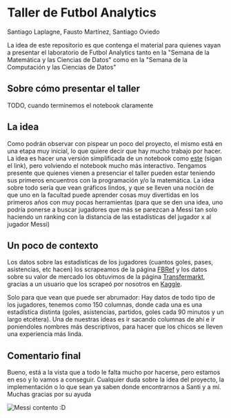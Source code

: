 # Taller de Futbol Analytics

Santiago Laplagne, Fausto Martínez, Santiago Oviedo

La idea de este repositorio es que contenga el material para quienes vayan a presentar el laboratorio de Futbol Analytics tanto en la "Semana de la Matemática y las Ciencias de Datos" como en la "Semana de la Computación y las Ciencias de Datos"

## Sobre cómo presentar el taller
TODO, cuando terminemos el notebook claramente

## La idea
Como podrán observar con pispear un poco del proyecto, el mismo está en una etapa muy inicial, lo que quiere decir que hay mucho trabajo por hacer. La idea es hacer una versión simplificada de un notebook como [este](https://github.com/faustomartinez/tp2-ldd/blob/main/tp2.ipynb) (sigan el link), pero volviendo el notebook mucho más interactivo. Tengamos presente que quienes vienen a presenciar el taller pueden estar teniendo sus primeros encuentros con la programación y/o la matemática. La idea sobre todo sería que vean gráficos lindos, y que se lleven una noción de que uno en la facultad puede aprender cosas muy divertidas en los primeros años con muy pocas herramientas (para que se den una idea, uno podría ponerse a buscar jugadores que más se parezcan a Messi tan solo haciendo un ranking con la distancia de las estadísticas del jugador x al jugador Messi)

## Un poco de contexto
Los datos sobre las estadísticas de los jugadores (cuantos goles, pases, asistencias, etc hacen) los scrapeamos de la página [FBRef](https://fbref.com/en/comps/Big5/stats/players/Big-5-European-Leagues-Stats) y los datos sobre su valor de mercado los obtuvimos de la página [Transfermarkt](https://www.transfermarkt.es/), gracias a un usuario que los scrapeó por nosotros en [Kaggle](https://www.kaggle.com/datasets/davidcariboo/player-scores).

Solo para que vean que puede ser abrumador: Hay datos de todo tipo de los jugadores, tenemos como 150 columnas, donde cada una es una estadística distinta (goles, asistencias, partidos, goles cada 90 minutos y un largo etcétera). Una de nuestras ideas es ir sacando columnas de ahí e ir poniendoles nombres más descriptivos, para hacer que los chicos se lleven una experiencia más linda.

## Comentario final
Bueno, está a la vista que a todo le falta mucho por hacerse, pero estamos en eso y lo vamos a conseguir. Cualquier duda sobre la idea del proyecto, la implementación o lo que sean ya saben donde encontrarnos a Santi y a mí. Muchas gracias por su ayuda

![Messi contento :D](https://scontent.faep17-1.fna.fbcdn.net/v/t39.30808-6/462107917_9436921059660737_38375815500812552_n.jpg?_nc_cat=105&ccb=1-7&_nc_sid=cf85f3&_nc_eui2=AeFyM6y0PnxBusw2pPntIOrs-YqLbMjof775iotsyOh_vjyD4TOCuNNKL9PErpQnPBWp7x_3aoyVhzSmSYK9sKkO&_nc_ohc=jZj8gvli3pMQ7kNvwF7wIXg&_nc_oc=AdmOztpHjKQVVX3Rz4QixB8JshrFJEsO39Y-zVkeyMjtDeAyXj-DV1apiCCPDQJJIlE&_nc_zt=23&_nc_ht=scontent.faep17-1.fna&_nc_gid=jsDvXVZr3RwX3jrnYgjrHA&oh=00_AfEq2a5m43-NTHe6xafkKt2cwJgjeBsb1Fuf7NsCRSAHeg&oe=6802F6A1)
